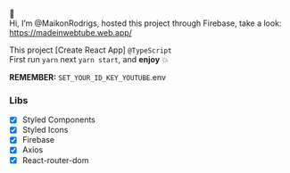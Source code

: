 👋 <br>Hi, I’m @MaikonRodrigs, hosted this project through Firebase, take a look: <br>
https://madeinwebtube.web.app/ 

This project [Create React App] `@TypeScript` <br>
First run `yarn` next `yarn start`, and **enjoy** 💥

**REMEMBER:**
`SET_YOUR_ID_KEY_YOUTUBE`.env

### Libs
- [x] Styled Components <br>
- [x] Styled Icons <br>
- [x] Firebase <br>
- [x] Axios <br>
- [x] React-router-dom <br>
